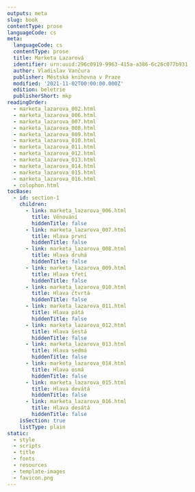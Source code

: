 ```yaml
---
outputs: meta
slug: book
contentType: prose
languageCode: cs
meta:
  languageCode: cs
  contentType: prose
  title: Marketa Lazarová
  identifier: urn:uuid:296c0919-9963-415a-a386-6c26c077b931
  author: Vladislav Vančura
  publisher: Městská knihovna v Praze
  modified: '2021-11-02T00:00:00.000Z'
  edition: beletrie
  publisherShort: mkp
readingOrder:
  - marketa_lazarova_002.html
  - marketa_lazarova_006.html
  - marketa_lazarova_007.html
  - marketa_lazarova_008.html
  - marketa_lazarova_009.html
  - marketa_lazarova_010.html
  - marketa_lazarova_011.html
  - marketa_lazarova_012.html
  - marketa_lazarova_013.html
  - marketa_lazarova_014.html
  - marketa_lazarova_015.html
  - marketa_lazarova_016.html
  - colophon.html
tocBase:
  - id: section-1
    children:
      - link: marketa_lazarova_006.html
        title: Věnování
        hiddenTitle: false
      - link: marketa_lazarova_007.html
        title: Hlava první
        hiddenTitle: false
      - link: marketa_lazarova_008.html
        title: Hlava druhá
        hiddenTitle: false
      - link: marketa_lazarova_009.html
        title: Hlava třetí
        hiddenTitle: false
      - link: marketa_lazarova_010.html
        title: Hlava čtvrtá
        hiddenTitle: false
      - link: marketa_lazarova_011.html
        title: Hlava pátá
        hiddenTitle: false
      - link: marketa_lazarova_012.html
        title: Hlava šestá
        hiddenTitle: false
      - link: marketa_lazarova_013.html
        title: Hlava sedmá
        hiddenTitle: false
      - link: marketa_lazarova_014.html
        title: Hlava osmá
        hiddenTitle: false
      - link: marketa_lazarova_015.html
        title: Hlava devátá
        hiddenTitle: false
      - link: marketa_lazarova_016.html
        title: Hlava desátá
        hiddenTitle: false
    isSection: true
    listType: plain
static:
  - style
  - scripts
  - title
  - fonts
  - resources
  - template-images
  - favicon.png
---
```

